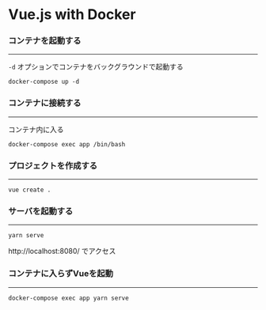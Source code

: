 # Vue.js with Docker

### コンテナを起動する
---
`-d` オプションでコンテナをバックグラウンドで起動する
```
docker-compose up -d
```

### コンテナに接続する

---
コンテナ内に入る
```
docker-compose exec app /bin/bash
```

### プロジェクトを作成する

---
```
vue create .
```

### サーバを起動する

---
```
yarn serve
```
http://localhost:8080/ でアクセス

### コンテナに入らずVueを起動

---
```
docker-compose exec app yarn serve
```
